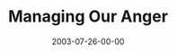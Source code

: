 ---
layout: message
category: message
series: "Letter From a Revolutionary"
title: "Managing Our Anger"
date: 2003-07-26-00-00
message_id: 213
audio: "http://s3.amazonaws.com/crossroads-media/media/legacy/mp3/LFAR_05_07-27-03_Managing_Our_Anger.mp3"
audio-duration: "38:28"
flag: "N"
---